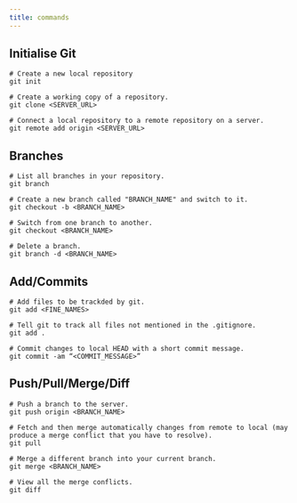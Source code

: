 ```yaml
---
title: commands
---
```


## Initialise Git

```console
# Create a new local repository
git init
```

```console
# Create a working copy of a repository.
git clone <SERVER_URL>
```

```console
# Connect a local repository to a remote repository on a server.
git remote add origin <SERVER_URL>
```

## Branches

```console
# List all branches in your repository.
git branch
```

```console
# Create a new branch called "BRANCH_NAME" and switch to it.
git checkout -b <BRANCH_NAME>
```

```console
# Switch from one branch to another.
git checkout <BRANCH_NAME>
```

```console
# Delete a branch.
git branch -d <BRANCH_NAME>
```

## Add/Commits

```console
# Add files to be trackded by git.
git add <FINE_NAMES>
```

```console
# Tell git to track all files not mentioned in the .gitignore.
git add .
```

```console
# Commit changes to local HEAD with a short commit message.
git commit -am “<COMMIT_MESSAGE>”
```

## Push/Pull/Merge/Diff

```console
# Push a branch to the server.
git push origin <BRANCH_NAME>
```

```console
# Fetch and then merge automatically changes from remote to local (may produce a merge conflict that you have to resolve).
git pull
```

```console
# Merge a different branch into your current branch.
git merge <BRANCH_NAME>
```

```console
# View all the merge conflicts.
git diff
```
